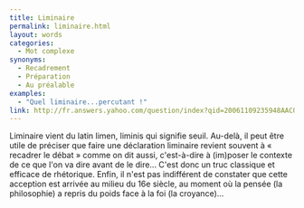 ```yaml
---
title: Liminaire
permalink: liminaire.html
layout: words
categories:
  - Mot complexe
synonyms:
  - Recadrement
  - Préparation
  - Au préalable
examples:
  - "Quel liminaire...percutant !"
link: http://fr.answers.yahoo.com/question/index?qid=20061109235948AACQhGS
---
```


Liminaire vient du latin limen, liminis qui signifie seuil. Au-delà, il peut être utile de préciser que faire une déclaration liminaire revient souvent à « recadrer le débat » comme on dit aussi, c'est-à-dire à (im)poser le contexte de ce que l'on va dire avant de le dire... C'est donc un truc classique et efficace de rhétorique. Enfin, il n'est pas indifférent de constater que cette acception est arrivée au milieu du 16e siècle, au moment où la pensée (la philosophie) a repris du poids face à la foi (la croyance)...
